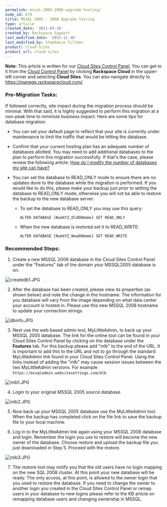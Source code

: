 ```yaml
---
permalink: mssql-2005-2008-upgrade-testing/
node_id: 679
title: MSSQL 2005 - 2008 Upgrade Testing
type: article
created_date: '2011-03-16'
created_by: Rackspace Support
last_modified_date: '2015-12-30'
last_modified_by: Stephanie Fillmon
product: Cloud Sites
product_url: cloud-sites
---
```


**Note:** This article is written for our [Cloud Sites Control Panel](https://manage.rackspacecloud.com/). You can get to it from the [Cloud Control Panel](https://mycloud.rackspace.com) by clicking **Rackspace Cloud** in the upper-left corner and selecting **Cloud Sites**. You can also navigate directly to <https://manage.rackspacecloud.com/>.

### Pre-Migration Tasks:

If followed correctly, site impact during the migration process should
be minimal. With that said, it is highly suggested to perform this
migration at a non-peak time to minimize business impact. Here are some
tips for database migration:

-   You can set your default page to reflect that your site is currently
    under maintenance to limit the traffic that would be hitting
    the database.

-   Confirm that your current hosting plan has an adequate number of
    databases allotted. You may need to add additional databases to the
    plan to perform this migration successfully. If that's the case,
    please review the following article: [How do I modify the number of databases my site can have?](https://community.rackspace.com/products/f/26/t/285)

-   You can set the database to READ_ONLY mode to ensure there are no
    updates done to the database while the migration is performed. If
    you would like to do this, please make your backup *just prior* to
    setting the database to READ_ONLY mode; otherwise you will not be
    able to restore the backup to the new database server.
    -   To set the database to READ_ONLY you may use this query:

            ALTER DATABASE [NumXYZ_OldDbName] SET READ_ONLY

    -   When the new database is restored set it to READ_WRITE:

            ALTER DATABASE [NumXYZ_NewDbName] SET READ_WRITE

### Recommended Steps:

1. Create a new MSSQL 2008 database in the Cloud Sites Control Panel
under the "Features" tab of the domain your MSSQL2005 database is on.

  <img src="{% asset_path cloud-sites/mssql-2005-2008-upgrade-testing/createdb1.JPG %}" alt="createdb1.JPG" />

2. After the database has been created, please view its properties (as
shown below) and note the change in the hostname. The information for
you database will vary from the image depending on what data center your
account is hosted in. Please use this new MSSQL 2008 hostname to update
your connection strings.

  <img src="{% asset_path cloud-sites/mssql-2005-2008-upgrade-testing/dbinfo.JPG %}" alt="dbinfo.JPG" />

3. Next use the web based admin tool, MyLittleAdmin, to back up your
MSSQL 2005 database. The link for the online tool can be found in your
Cloud Sites Control Panel by clicking on the database under the
**Features** tab. For this backup please add "mlb" to the end of the
URL. It is important to add this to the URL and not to go through the
standard MyLittleAdmin link found in your Cloud Sites Control Panel.
Using the links instead of adding the "mlb" may cause session issues
between the two MyLittleAdmin versions. For example:
`https://mssqladmin.websitesettings.com/mlb`

  <img src="{% asset_path cloud-sites/mssql-2005-2008-upgrade-testing/mlb1.JPG %}" alt="mlb1.JPG" />

4. Login to your original MSSQL 2005 source database.

  <img src="{% asset_path cloud-sites/mssql-2005-2008-upgrade-testing/mlb2.JPG %}" alt="mlb2.JPG" />

5. Now back up your MSSQL 2005 database use the MyLittleAdmin tool. When
the backup has completed click on the file link to save the backup file
to your local machine.

6. Log in to the MyLittleAdmin link again using your MSSQL 2008 database
and login. Remember the login you use to restore will become the new
owner of the database. Choose restore and upload the backup file you
just downloaded in Step 5. Proceed with the restore.

  <img src="{% asset_path cloud-sites/mssql-2005-2008-upgrade-testing/mlb3.JPG %}" alt="mlb3.JPG" />

7. The restore tool may notify you that the old users have no login
mapping on the new SQL 2008 cluster. At this point your new database
will be ready. The only access, at this point, is allowed to the owner
login that you used to restore the database. If you need to change the
owner to another login you created in the Cloud Sites Control Panel or
remap users in your database to new logins please refer to the KB
article on remapping database users and changing ownership in MSSQL.
